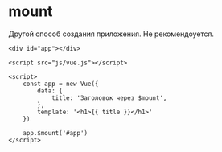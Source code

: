# mount
Другой способ создания приложения. Не рекомендоуется.

    <div id="app"></div>

    <script src="js/vue.js"></script>

    <script>
        const app = new Vue({
            data: {
                title: 'Заголовок через $mount',
            },
            template: '<h1>{{ title }}</h1>'
        })

        app.$mount('#app')
    </script>
